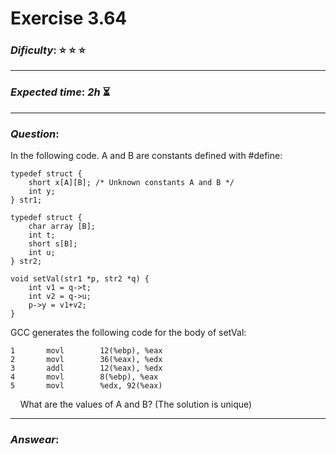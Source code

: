 Exercise 3.64
==============

### ***Dificulty***: :star: :star: :star:

---

### ***Expected time***: ***2h*** :hourglass_flowing_sand:

---

### ***Question***:
In the following code. A and B are constants defined with #define:  

```
typedef struct {
	short x[A][B]; /* Unknown constants A and B */
	int y;
} str1;

typedef struct {
	char array [B];
	int t;
	short s[B];
	int u;
} str2;

void setVal(str1 *p, str2 *q) {
	int v1 = q->t;
	int v2 = q->u;
	p->y = v1+v2;
}
```  

GCC generates the following code for the body of setVal:  

```
1		movl		12(%ebp), %eax
2		movl		36(%eax), %edx
3		addl		12(%eax), %edx
4		movl		8(%ebp), %eax
5		movl		%edx, 92(%eax)
```  

&nbsp;&nbsp;&nbsp;&nbsp;What are the values of A and B? (The solution is unique)

---

### ***Answear***:  


